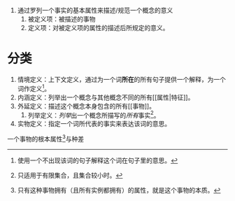 1. 通过罗列一个事实的基本属性来描述/规范一个概念的意义
	1. 被定义项：被描述的事物
	2. 定义项：对被定义项的属性的描述后所规定的意义。

# 分类
1. 情境定义：上下文定义，通过为一个词**所在**的所有句子提供一个解释，为一个词作定义[^1]。
2. 内涵定义：列举出一个概念与其他概念不同的所有[[属性|特征]]。
3. 外延定义：描述这个概念本身包含的所有[[事物]]。
	1. 列举定义：*列举*出一个概念所描写的*所有*事实[^2]。
4. 实物定义：指定一个词所代表的事实来表达该词的意思。

一个事物的根本属性[^3]与种差

[^1]: 使用一个不出现该词的句子解释这个词在句子里的意思。
[^2]: 只适用于有限集合，且集合较小时。
[^3]: 只有这种事物拥有（且所有实例都拥有）的属性，就是这个事物的本质。
